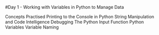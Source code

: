 #Day 1 - Working with Variables in Python to Manage Data


Concepts Practised
Printing to the Console in Python
String Manipulation and Code Intelligence
Debugging
The Python Input Function
Python Variables
Variable Naming


